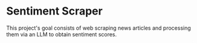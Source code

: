 # Sentiment Scraper

This project's goal consists of web scraping news articles and processing them via an LLM to obtain sentiment scores.